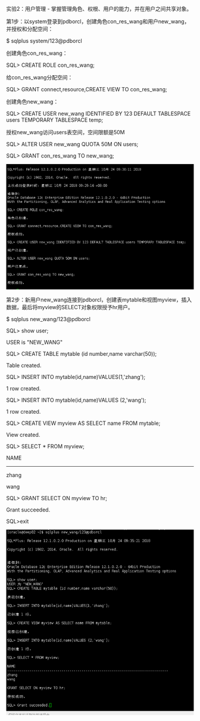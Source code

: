 实验2：用户管理 - 掌握管理角色、权根、用户的能力，并在用户之间共享对象。


第1步：以system登录到pdborcl，创建角色con_res_wang和用户new_wang，并授权和分配空间：

$ sqlplus system/123@pdborcl

创建角色con_res_wang：

SQL> CREATE ROLE con_res_wang;

给con_res_wang分配空间：

SQL> GRANT connect,resource,CREATE VIEW TO con_res_wang;

创建角色new_wang：

SQL> CREATE USER new_wang IDENTIFIED BY 123 DEFAULT TABLESPACE users TEMPORARY TABLESPACE temp;

授权new_wang访问users表空间，空间限额是50M

SQL> ALTER USER new_wang QUOTA 50M ON users;

SQL> GRANT con_res_wang TO new_wang;

![第一步](https://github.com/WangHanWei19971211/Oracle/blob/master/test2/1.png)



第2步：新用户new_wang连接到pdborcl，创建表mytable和视图myview，插入数据，最后将myview的SELECT对象权限授予hr用户。

$ sqlplus new_wang/123@pdborcl

SQL> show user;

USER is "NEW_WANG"

SQL> CREATE TABLE mytable (id number,name varchar(50));

Table created.

SQL> INSERT INTO mytable(id,name)VALUES(1,'zhang');

1 row created.

SQL> INSERT INTO mytable(id,name)VALUES (2,'wang');

1 row created.

SQL> CREATE VIEW myview AS SELECT name FROM mytable;

View created.

SQL> SELECT * FROM myview;

NAME

--------------------------------------------------

zhang

wang

SQL> GRANT SELECT ON myview TO hr;

Grant succeeded.

SQL>exit

![第二步](https://github.com/WangHanWei19971211/Oracle/blob/master/test2/2.png)
